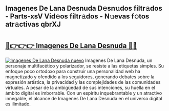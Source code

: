 ## Imagenes De Lana Desnuda D𝚎sn𝚞dos filtr𝚊dos - Parts-xsV Vid𝚎os filtr𝚊dos - N𝚞evas f𝚘tos atr𝚊ctivas qbrXJ

# <h2><a href="http://mbbwo8y.tromn.icu/?c=Imagenes+De+Lana+Desnuda">🔗👉👉👉 Imagenes De Lana Desnuda 🔗🔗</a></h2>

[![Imagenes De Lana Desnuda nuevo](https://i.imgur.com/pEAQMta.gif)](http://mbbwo8y.tromn.icu/?c=Imagenes+De+Lana+Desnuda)
Imagenes De Lana Desnuda, un personaje multifacético y polarizador, se resiste a las etiquetas simples. Su enfoque poco ortodoxo para construir una personalidad web ha magnetizado y ofendido a los seguidores, generando debates sobre la expresión artística, la privacidad y las complejidades de las comunidades virtuales. A pesar de la ambigüedad de sus intenciones, su huella en el ámbito digital es imborrable. Con un espíritu inquebrantable y un atractivo innegable, el alcance de Imagenes De Lana Desnuda en el universo digital es ilimitado.
